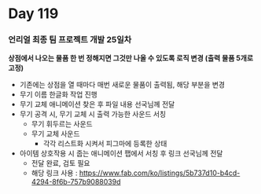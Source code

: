 # Day 119

### 언리얼 최종 팀 프로젝트 개발 25일차

**상점에서 나오는 물품 한 번 정해지면 그것만 나올 수 있도록 로직 변경 (출력 물품 5개로 고정)**

- 기존에는 상점을 열 때마다 매번 새로운 물품이 출력됨, 해당 부분을 변경
- 무기 이름 한글화 작업 진행
- 무기 교체 애니메이션 찾은 후 파일 내용 선국님께 전달
- 무기 공격 시, 무기 교체 시 출력 가능한 사운드 서칭
    - 무기 휘두르는 사운드
    - 무기 교체 사운드
        - 각각 리스트화 시켜서 피그마에 등록한 상태
- 아이템 상호작용 시 줍는 애니메이션 팹에서 서칭 후 링크 선국님께 전달
    - 전달 완료, 검토 필요
    - 해당 링크 사용 : https://www.fab.com/ko/listings/5b737d10-b4cd-4294-8f6b-757b9088039d
